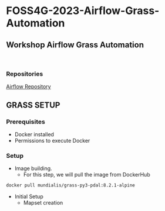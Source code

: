 # FOSS4G-2023-Airflow-Grass-Automation
## Workshop Airflow Grass Automation
<br>

### Repositories
[Airflow Repository](https://github.com/Kan-T-IT/FOSS4G-2023-Airflow)


## GRASS SETUP

### Prerequisites
- Docker installed
- Permissions to execute Docker

### Setup
- Image building.
  - For this step, we will pull the image from DockerHub

 ```bash 
docker pull mundialis/grass-py3-pdal:8.2.1-alpine
```

- Initial Setup
  - Mapset creation

